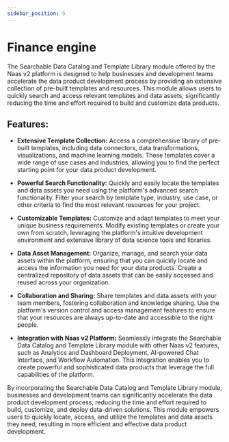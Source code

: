 ```yaml
---
sidebar_position: 5
---
```


# Finance engine

The Searchable Data Catalog and Template Library module offered by the Naas v2 platform is designed to help businesses and development teams accelerate the data product development process by providing an extensive collection of pre-built templates and resources. This module allows users to quickly search and access relevant templates and data assets, significantly reducing the time and effort required to build and customize data products.

## Features:

*   **Extensive Template Collection:** Access a comprehensive library of pre-built templates, including data connectors, data transformations, visualizations, and machine learning models. These templates cover a wide range of use cases and industries, allowing you to find the perfect starting point for your data product development.
    
*   **Powerful Search Functionality:** Quickly and easily locate the templates and data assets you need using the platform's advanced search functionality. Filter your search by template type, industry, use case, or other criteria to find the most relevant resources for your project.
    
*   **Customizable Templates:** Customize and adapt templates to meet your unique business requirements. Modify existing templates or create your own from scratch, leveraging the platform's intuitive development environment and extensive library of data science tools and libraries.
    
*   **Data Asset Management:** Organize, manage, and search your data assets within the platform, ensuring that you can quickly locate and access the information you need for your data products. Create a centralized repository of data assets that can be easily accessed and reused across your organization.
    
*   **Collaboration and Sharing:** Share templates and data assets with your team members, fostering collaboration and knowledge sharing. Use the platform's version control and access management features to ensure that your resources are always up-to-date and accessible to the right people.
    
*   **Integration with Naas v2 Platform:** Seamlessly integrate the Searchable Data Catalog and Template Library module with other Naas v2 features, such as Analytics and Dashboard Deployment, AI-powered Chat Interface, and Workflow Automation. This integration enables you to create powerful and sophisticated data products that leverage the full capabilities of the platform.
    

By incorporating the Searchable Data Catalog and Template Library module, businesses and development teams can significantly accelerate the data product development process, reducing the time and effort required to build, customize, and deploy data-driven solutions. This module empowers users to quickly locate, access, and utilize the templates and data assets they need, resulting in more efficient and effective data product development.